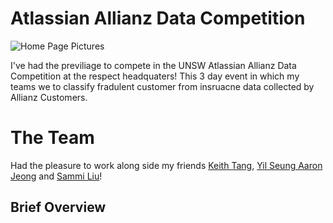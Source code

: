 # Atlassian Allianz Data Competition

<img src="/pictures/pic2.JPEG" alt="Home Page Pictures">

I've had the previliage to compete in the UNSW Atlassian Allianz Data Competition at the respect headquaters! This 3 day event in which my teams we to classify fradulent customer from insruacne data collected by Allianz Customers. 

# The Team
Had the pleasure to work along side my friends [Keith Tang](https://www.linkedin.com/in/tzekwongtang/), [Yil Seung Aaron Jeong](https://www.linkedin.com/in/yil-seung-aaron-jeong-260123198/) and 
[Sammi Liu](https://www.linkedin.com/in/jiaying-sammi-liu/)! 

## Brief Overview 

